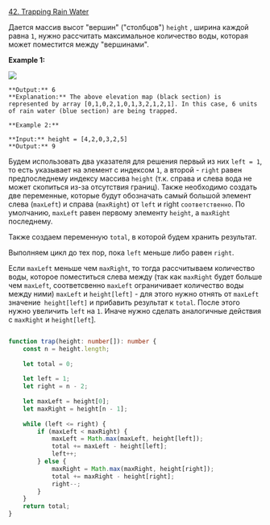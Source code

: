[42. Trapping Rain Water](https://leetcode.com/problems/trapping-rain-water/)

Дается массив высот "вершин" ("столбцов") `height` , ширина каждой равна `1`, нужно рассчитать максимальное количество воды, которая может поместится между "вершинами".

**Example 1:**

![](https://assets.leetcode.com/uploads/2018/10/22/rainwatertrap.png)

```**Input:** height = [0,1,0,2,1,0,1,3,2,1,2,1]
**Output:** 6
**Explanation:** The above elevation map (black section) is represented by array [0,1,0,2,1,0,1,3,2,1,2,1]. In this case, 6 units of rain water (blue section) are being trapped.
```

```
**Example 2:**

**Input:** height = [4,2,0,3,2,5]
**Output:** 9
```

Будем использовать два указателя для решения
первый из них `left = 1`, то есть указывает на элемент с индексом `1`, а второй - `right` равен предпоследнему индексу массива `height` (т.к. справа и слева вода не может скопиться из-за отсутствия границ).
Также необходимо создать две переменные, которые будут обозначать самый большой элемент слева (`maxLeft`) и справа (`maxRight`) от `left` и right `соответственно`. По умолчанию, `maxLeft` равен первому элементу `height`, а `maxRight` последнему. 

Также создаем переменную `total`, в которой будем хранить результат.

Выполняем цикл до тех пор, пока `left` меньше либо равен `right`.

Если `maxLeft` меньше чем `maxRight`, то тогда рассчитываем количество воды, которое поместиться слева между (так как `maxRight` будет больше чем `maxLeft`, соответсвенно `maxLeft` ограничивает количество воды между ними) `maxLeft` и `height[left]` - для этого нужно отнять от `maxLeft` значение` height[left]` и прибавить результат к `total`. После этого нужно увеличить `left` на `1`.
Иначе нужно сделать аналогичные действия с `maxRight` и  `height[left`].

```ts

function trap(height: number[]): number {
	const n = height.length;
	
	let total = 0;
	
	let left = 1;
	let right = n - 2;
	
	let maxLeft = height[0];
	let maxRight = height[n - 1];
	
	while (left <= right) {
		if (maxLeft < maxRight) {
			maxLeft = Math.max(maxLeft, height[left]);
			total += maxLeft - height[left];
			left++;
		} else {
			maxRight = Math.max(maxRight, height[right]);		
			total += maxRight - height[right];		
			right--;
		}
	}
	return total;
}

```
